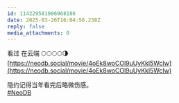 ```yaml
---
id: 114229581986968186
date: 2025-03-26T16:04:56.238Z
reply: false
media_attachments: 0
---
```


看过 在云端 🌕🌕🌕🌕🌗   
[https://neodb.social/movie/4oEk8woCOl9uUyKkl5WcIw](https://neodb.social/movie/4oEk8woCOl9uUyKkl5WcIw)

隐约记得当年看完后略微伤感。  
[#NeoDB](https://e5n.cc/tags/NeoDB)

